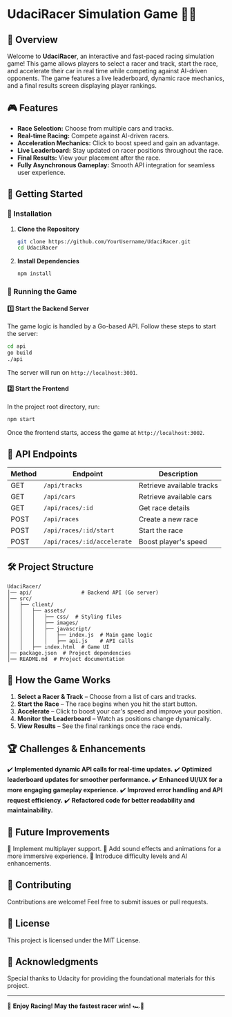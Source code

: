 # UdaciRacer Simulation Game 🚗💨

## 📌 Overview

Welcome to **UdaciRacer**, an interactive and fast-paced racing simulation game! This game allows players to select a racer and track, start the race, and accelerate their car in real time while competing against AI-driven opponents. The game features a live leaderboard, dynamic race mechanics, and a final results screen displaying player rankings.

## 🎮 Features

- **Race Selection:** Choose from multiple cars and tracks.
- **Real-time Racing:** Compete against AI-driven racers.
- **Acceleration Mechanics:** Click to boost speed and gain an advantage.
- **Live Leaderboard:** Stay updated on racer positions throughout the race.
- **Final Results:** View your placement after the race.
- **Fully Asynchronous Gameplay:** Smooth API integration for seamless user experience.

## 🚀 Getting Started

### 🔧 Installation

1. **Clone the Repository**
   ```bash
   git clone https://github.com/YourUsername/UdaciRacer.git
   cd UdaciRacer
   ```
2. **Install Dependencies**
   ```bash
   npm install
   ```

### 🏁 Running the Game

#### **1️⃣ Start the Backend Server**

The game logic is handled by a Go-based API. Follow these steps to start the server:

```bash
cd api
go build
./api
```

The server will run on `http://localhost:3001`.

#### **2️⃣ Start the Frontend**

In the project root directory, run:

```bash
npm start
```

Once the frontend starts, access the game at `http://localhost:3002`.

## 🔗 API Endpoints

| Method | Endpoint               | Description |
|--------|------------------------|-------------|
| GET    | `/api/tracks`          | Retrieve available tracks |
| GET    | `/api/cars`            | Retrieve available cars |
| GET    | `/api/races/:id`       | Get race details |
| POST   | `/api/races`           | Create a new race |
| POST   | `/api/races/:id/start` | Start the race |
| POST   | `/api/races/:id/accelerate` | Boost player's speed |

## 🛠️ Project Structure

```
UdaciRacer/
│── api/                # Backend API (Go server)
│── src/
│   ├── client/
│   │   ├── assets/
│   │   │   ├── css/  # Styling files
│   │   │   ├── images/
│   │   │   ├── javascript/
│   │   │   │   ├── index.js  # Main game logic
│   │   │   │   ├── api.js    # API calls
│   │   ├── index.html  # Game UI
│── package.json  # Project dependencies
│── README.md  # Project documentation
```

## 📖 How the Game Works

1. **Select a Racer & Track** – Choose from a list of cars and tracks.
2. **Start the Race** – The race begins when you hit the start button.
3. **Accelerate** – Click to boost your car's speed and improve your position.
4. **Monitor the Leaderboard** – Watch as positions change dynamically.
5. **View Results** – See the final rankings once the race ends.

## 🏆 Challenges & Enhancements

✔️ **Implemented dynamic API calls for real-time updates.**
✔️ **Optimized leaderboard updates for smoother performance.**
✔️ **Enhanced UI/UX for a more engaging gameplay experience.**
✔️ **Improved error handling and API request efficiency.**
✔️ **Refactored code for better readability and maintainability.**

## 🎯 Future Improvements

🔹 Implement multiplayer support.
🔹 Add sound effects and animations for a more immersive experience.
🔹 Introduce difficulty levels and AI enhancements.

## 🤝 Contributing

Contributions are welcome! Feel free to submit issues or pull requests.

## 📜 License

This project is licensed under the MIT License.

## 🙌 Acknowledgments

Special thanks to Udacity for providing the foundational materials for this project.

---

🚀 **Enjoy Racing! May the fastest racer win!** 🏎️💨

